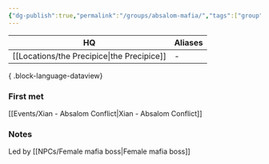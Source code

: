 ```yaml
---
{"dg-publish":true,"permalink":"/groups/absalom-mafia/","tags":["group"],"dgShowLocalGraph":true,"noteIcon":"group","created":"2024-01-09T00:23:43.893+01:00","updated":"2024-01-10T00:10:59.013+01:00"}
---
```


| HQ                | Aliases |
| ----------------- | ------- |
| [[Locations/the Precipice\|the Precipice]] | \-      |

{ .block-language-dataview}
### First met
[[Events/Xian - Absalom Conflict\|Xian - Absalom Conflict]]
### Notes
Led by [[NPCs/Female mafia boss\|Female mafia boss]]